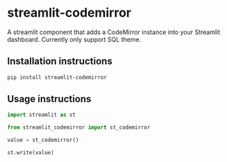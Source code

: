 # streamlit-codemirror

A streamlit component that adds a CodeMirror instance into your Streamlit dashboard. Currently only support SQL theme.

## Installation instructions 

```sh
pip install streamlit-codemirror
```

## Usage instructions

```python
import streamlit as st

from streamlit_codemirror import st_codemirror

value = st_codemirror()

st.write(value)
